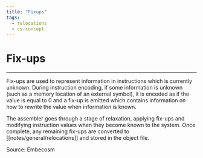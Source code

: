 ```yaml
---
title: "Fixups"
tags:
  - relocations
  - cs-concept
---
```

# Fix-ups
---
Fix-ups are used to represent information in instructions which is currently
unknown. During instruction encoding, if some information is unknown (such as a memory location of an external symbol), it is encoded as if the value is equal
to 0 and a fix-up is emitted which contains information on how to rewrite the
value when information is known.

The assembler goes through a stage of relaxation, applying fix-ups and modifying instruction values when they become known to the system. Once complete, any remaining fix-ups are converted to [[notes/general/relocations]] and stored in the object file.

Source: Embecosm